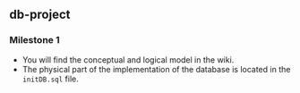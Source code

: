 ## db-project

### Milestone 1

* You will find the conceptual and logical model in the wiki. 
* The physical part of the implementation of the database is located in the `initDB.sql` file.
